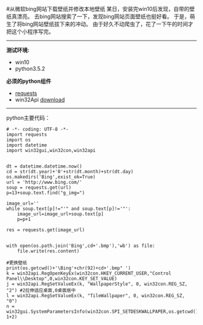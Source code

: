 ﻿#从微软bing网站下载壁纸并修改本地壁纸
某日，安装完win10后发现，自带的壁纸真漂亮。
去bing网站搜索了一下，发现bing网站页面壁纸也挺好看。
于是，萌生了将bing网站壁纸拔下来的冲动。
由于好久不动爬虫了，花了一下午的时间才把这个小程序写完。

----------
**测试环境:**
 - win10
 - python3.5.2

**必须的python组件**
 - [requests][1]
 - win32Api [download][2]

----------
python主要代码：
```
# -*- coding: UTF-8 -*-
import requests
import os
import datetime
import win32gui,win32con,win32api


dt = datetime.datetime.now()
cd = str(dt.year)+'0'+str(dt.month)+str(dt.day)
os.makedirs('Bing',exist_ok=True)
url = 'http://www.bing.com/'
soup = requests.get(url)
p=13+soup.text.find("g_img=")

image_url=''
while soup.text[p]!="'" and soup.text[p]!='"':
	image_url=image_url+soup.text[p]
	p=p+1

res = requests.get(image_url)


with open(os.path.join('Bing',cd+'.bmp'),'wb') as file:
    file.write(res.content)

#更换壁纸
print(os.getcwd()+'\Bing'+chr(92)+cd+'.bmp" ')
k = win32api.RegOpenKeyEx(win32con.HKEY_CURRENT_USER,"Control Panel\\Desktop",0,win32con.KEY_SET_VALUE)
j = win32api.RegSetValueEx(k, "WallpaperStyle", 0, win32con.REG_SZ, "2") #2拉伸适应桌面,0桌面居中
l = win32api.RegSetValueEx(k, "TileWallpaper", 0, win32con.REG_SZ, "0")
n = win32gui.SystemParametersInfo(win32con.SPI_SETDESKWALLPAPER,os.getcwd()+'.\Bing'+chr(92)+cd+'.bmp', 1+2)
```

 


  [1]: http://cn.python-requests.org/zh_CN/latest/
  [2]: https://sourceforge.net/projects/pywin32/files/pywin32/